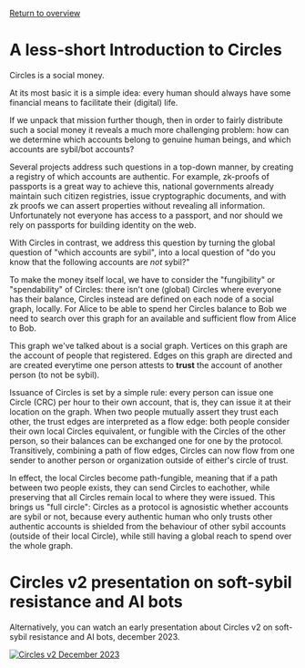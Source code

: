 [Return to overview](/README.md)

# A less-short Introduction to Circles

Circles is a social money.

At its most basic it is a simple idea: every human should always have
some financial means to facilitate their (digital) life.

If we unpack that mission further though, then in order to fairly distribute such a social money
it reveals a much more challenging problem: how can we determine which accounts belong to
genuine human beings, and which accounts are sybil/bot accounts?

Several projects address such questions in a top-down manner, by creating a registry of which accounts
are authentic. For example, zk-proofs of passports is a great way to achieve this, national governments
already maintain such citizen registries, issue cryptographic documents, and with zk proofs we can assert
properties without revealing all information. Unfortunately not everyone has access to a passport,
and nor should we rely on passports for building identity on the web.

With Circles in contrast, we address this question by turning the global question of "which accounts are sybil",
into a local question of "do you know that the following accounts are *not* sybil?"

To make the money itself local, we have to consider the "fungibility" or "spendability" of Circles:
there isn't one (global) Circles where everyone has their balance,
Circles instead are defined on each node of a social graph, locally. For Alice to be able to spend
her Circles balance to Bob we need to search over this graph for an available and sufficient flow from Alice to Bob.

This graph we've talked about is a social graph. Vertices on this graph are the account of people that registered.
Edges on this graph are directed and are created everytime one person attests to **trust** the account of another person
(to not be sybil).

Issuance of Circles is set by a simple rule: every person can issue one Circle (CRC) per hour to their own account,
that is, they can issue it at their location on the graph. When two people mutually assert they trust each other,
the trust edges are interpreted as a flow edge: both people consider their own local Circles equivalent, or fungible
with the Circles of the other person, so their balances can be exchanged one for one by the protocol. Transitively,
combining a path of flow edges, Circles can now flow from one sender to another person or organization outside of either's circle of trust.

In effect, the local Circles become path-fungible, meaning that if a path between two people exists, they can send Circles to eachother,
while preserving that all Circles remain local to where they were issued. This brings us "full circle": Circles as a protocol
is agnosistic whether accounts are sybil or not, because every authentic human who only trusts other authentic accounts is shielded
from the behaviour of other sybil accounts (outside of their local Circle), while still having a global reach to spend over the whole graph.

# Circles v2 presentation on soft-sybil resistance and AI bots 

Alternatively, you can watch an early presentation about Circles v2 on soft-sybil resistance and AI bots, december 2023.

[![Circles v2 December 2023](https://img.youtube.com/vi/E8UvocIZ-6s/0.jpg)](https://www.youtube.com/watch?v=E8UvocIZ-6s)